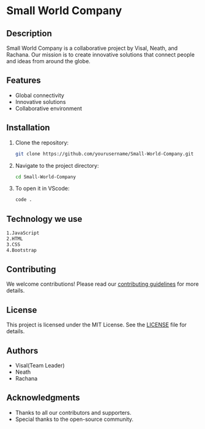 # Small World Company

## Description
Small World Company is a collaborative project by Visal, Neath, and Rachana. Our mission is to create innovative solutions that connect people and ideas from around the globe.

## Features
- Global connectivity
- Innovative solutions
- Collaborative environment

## Installation
1. Clone the repository:
    ```bash
    git clone https://github.com/yourusername/Small-World-Company.git
    ```
2. Navigate to the project directory:
    ```bash
    cd Small-World-Company
    ```
3. To open it in VScode:
    ```bash
    code .
    ```
## Technology we use 
```bash
1.JavaScript
2.HTML
3.CSS
4.Bootstrap 
``` 


## Contributing
We welcome contributions! Please read our [contributing guidelines](CONTRIBUTING.md) for more details.

## License
This project is licensed under the MIT License. See the [LICENSE](LICENSE) file for details.

## Authors
- Visal(Team Leader)
- Neath
- Rachana

## Acknowledgments
- Thanks to all our contributors and supporters.
- Special thanks to the open-source community.
